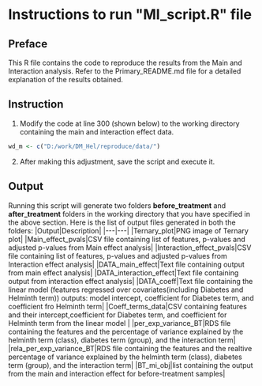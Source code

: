 # Instructions to run "MI_script.R" file
## Preface
This R file contains the code to reproduce the results from the Main and Interaction analysis.
Refer to the Primary_README.md file for a detailed explanation of the results obtained.

## Instruction
1. Modify the code at line 300 (shown below) to the working directory containing the main and interaction effect data.
```R
wd_m <- c("D:/work/DM_Hel/reproduce/data/")
```
2. After making this adjustment, save the script and execute it.

## Output 
Running this script will generate two folders **before_treatment** and **after_treatment** folders in the working directory that you have specified in the above section.
Here is the list of output files generated in both the folders:
|Output|Description|
|---|---|
|Ternary_plot|PNG image of Ternary plot|
|Main_effect_pvals|CSV file containing list of features, p-values and adjusted p-values from Main effect analysis|
|Interaction_effect_pvals|CSV file containing list of features, p-values and adjusted p-values from Interaction effect analysis|
|DATA_main_effect|Text file containing output from main effect analysis|
|DATA_interaction_effect|Text file containing output from interaction effect analysis|
|DATA_coeff|Text file containing the linear model (features regressed over covariates(including Diabetes and Helminth term)) outputs: model intercept, coefficient for Diabetes term, and coefficient fro Helminth term|
|Coeff_terms_data|CSV containing features and their intercept,coefficient for Diabetes term, and coefficient for Helminth term from the linear model |
|per_exp_variance_BT|RDS file containing the features and the percentage of variance explained by the helminth term (class), diabetes term (group), and the interaction term|
|rela_per_exp_variance_BT|RDS file containing the features and the realtive percentage of variance explained by the helminth term (class), diabetes term (group), and the interaction term|
|BT_mi_obj|list containing the output from the main and interaction effect for before-treatment samples|




